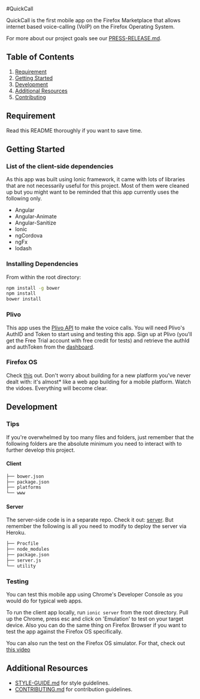 #QuickCall

QuickCall is the first mobile app on the Firefox Marketplace that allows internet based voice-calling (VoIP) on the Firefox Operating System.

For more about our project goals see our [PRESS-RELEASE.md](PRESS-RELEASE.md).

## Table of Contents

1. [Requirement](#requirement)
2. [Getting Started](#getting-started)
3. [Development](#development)
4. [Additional Resources](#additional-resources)
5. [Contributing](#contributing)


## Requirement

Read this README thoroughly if you want to save time.


## Getting Started
### List of the client-side dependencies
As this app was built using Ionic framework, it came with lots of libraries that are not necessarily useful for this project. Most of them were cleaned up but you might want to be reminded that this app currently uses the following only.

- Angular
- Angular-Animate
- Angular-Sanitize
- Ionic
- ngCordova
- ngFx
- lodash

### Installing Dependencies

From within the root directory:

```sh
npm install -g bower
npm install
bower install
```

### Plivo
This app uses the [Plivo API](http://plivo.com/) to make the voice calls. You will need Plivo's AuthID and Token to start using and testing this app. Sign up at Plivo (you'll get the Free Trial account with free credit for tests) and retrieve the authId and authToken from the [dashboard](https://manage.plivo.com/dashboard/).

### Firefox OS
Check [this](https://hacks.mozilla.org/2014/03/app-basics-for-firefoxos) out. Don't worry about building for a new platform you've never dealt with: it's almost* like a web app building for a mobile platform. Watch the vidoes. Everything will become clear.

## Development
### Tips
If you're overwhelmed by too many files and folders, just remember that the following folders are the absolute minimum you need to interact with to further develop this project.

#### Client
```sh
├── bower.json
├── package.json
├── platforms
└── www
```

#### Server
The server-side code is in a separate repo. Check it out: [server](https://github.com/quickcall/quickcall-server). But remember the following is all you need to modify to deploy the server via Heroku.

```sh
├── Procfile
├── node_modules
├── package.json
├── server.js
└── utility
```

### Testing
You can test this mobile app using Chrome's Developer Console as you would do for typical web apps.

To run the client app locally, run `ionic server` from the root directory. Pull up the Chrome, press esc and click on 'Emulation' to test on your target device. Also you can do the same thing on Firefox Browser if you want to test the app against the Firefox OS specifically.

You can also run the test on the Firefox OS simulator. For that, check out [this video](https://www.youtube.com/watch?v=wiROpnExj-A)




## Additional Resources
- [STYLE-GUIDE.md](STYLE-GUIDE.md) for style guidelines.
- [CONTRIBUTING.md](CONTRIBUTING.md) for contribution guidelines.
